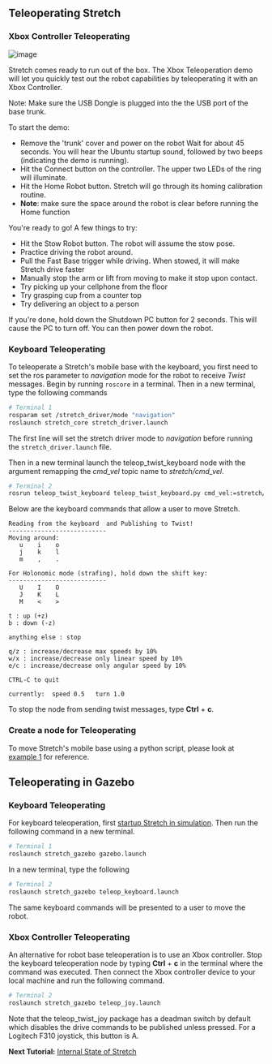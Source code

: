## Teleoperating Stretch

### Xbox Controller Teleoperating
![image](images/xbox_controller_commands.png)

Stretch comes ready to run out of the box. The Xbox Teleoperation demo will let you quickly test out the robot capabilities by teleoperating it with an Xbox Controller.


Note: Make sure the USB Dongle is plugged into the the USB port of the base trunk.

To start the demo:

* Remove the 'trunk' cover and power on the robot
Wait for about 45 seconds. You will hear the Ubuntu startup sound, followed by two beeps (indicating the demo is running).
* Hit the Connect button on the controller. The upper two LEDs of the ring will illuminate.
* Hit the Home Robot button. Stretch will go through its homing calibration routine.
* **Note**: make sure the space around the robot is clear before running the Home function

You're ready to go! A few things to try:

* Hit the Stow Robot button. The robot will assume the stow pose.
* Practice driving the robot around.
* Pull the Fast Base trigger while driving. When stowed, it will make Stretch drive faster
* Manually stop the arm or lift from moving to make it stop upon contact.
* Try picking up your cellphone from the floor
* Try grasping cup from a counter top
* Try delivering an object to a person

If you're done, hold down the Shutdown PC button for 2 seconds. This will cause the PC to turn off. You can then power down the robot.

### Keyboard Teleoperating

To teleoperate a Stretch's mobile base with the keyboard, you first need to set the ros parameter to *navigation* mode for the robot to receive *Twist* messages. Begin by running `roscore` in a terminal. Then in a new terminal, type the following commands

```bash
# Terminal 1
rosparam set /stretch_driver/mode "navigation"
roslaunch stretch_core stretch_driver.launch
```
The first line will set the stretch driver mode to *navigation* before running the `stretch_driver.launch` file.

Then in a new terminal launch the teleop_twist_keyboard node with the argument remapping the *cmd_vel* topic name to *stretch/cmd_vel*.
```bash
# Terminal 2
rosrun teleop_twist_keyboard teleop_twist_keyboard.py cmd_vel:=stretch/cmd_vel
```

Below are the keyboard commands that allow a user to move Stretch.  
```
Reading from the keyboard  and Publishing to Twist!
---------------------------
Moving around:
   u    i    o
   j    k    l
   m    ,    .

For Holonomic mode (strafing), hold down the shift key:
---------------------------
   U    I    O
   J    K    L
   M    <    >

t : up (+z)
b : down (-z)

anything else : stop

q/z : increase/decrease max speeds by 10%
w/x : increase/decrease only linear speed by 10%
e/c : increase/decrease only angular speed by 10%

CTRL-C to quit

currently:	speed 0.5	turn 1.0

```
To stop the node from sending twist messages, type **Ctrl** + **c**.

### Create a node for Teleoperating
To move Stretch's mobile base using a python script, please look at [example 1](example_1.md) for reference.


## Teleoperating in Gazebo


### Keyboard Teleoperating
For keyboard teleoperation, first [startup Stretch in simulation](gazebo_basics.md). Then run the following command in a new terminal.

```bash
# Terminal 1
roslaunch stretch_gazebo gazebo.launch
```

In a new terminal, type the following

```bash
# Terminal 2
roslaunch stretch_gazebo teleop_keyboard.launch
```
The same keyboard commands will be presented to a user to move the robot.

### Xbox Controller Teleoperating
An alternative for robot base teleoperation is to use an Xbox controller. Stop the keyboard teleoperation node by typing **Ctrl** + **c** in the terminal where the command was executed. Then connect the Xbox controller device to your local machine and run the following command.

```bash
# Terminal 2
roslaunch stretch_gazebo teleop_joy.launch
```
Note that the teleop_twist_joy package has a deadman switch by default which disables the drive commands to be published unless pressed. For a Logitech F310 joystick, this button is A.

**Next Tutorial:** [Internal State of Stretch](internal_state_of_stretch.md)
